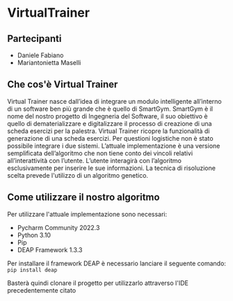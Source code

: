# VirtualTrainer

## Partecipanti 
- Daniele Fabiano 
- Mariantonietta Maselli

## Che cos'è Virtual Trainer

Virtual Trainer nasce dall’idea di integrare un modulo intelligente all’interno
di un software ben più grande che è quello di SmartGym. SmartGym è
il nome del nostro progetto di Ingegneria del Software, il suo obiettivo è
quello di dematerializzare e digitalizzare il processo di creazione di una scheda
esercizi per la palestra. Virtual Trainer ricopre la funzionalità di generazione
di una scheda esercizi. Per questioni logistiche non è stato possibile integrare
i due sistemi. L’attuale implementazione è una versione semplificata dell’algoritmo 
che non tiene conto dei vincoli relativi all’interattività con l’utente. 
L’utente interagirà con l’algoritmo esclusivamente per inserire le sue informazioni.
La tecnica di risoluzione scelta prevede l'utilizzo di un algoritmo genetico.

## Come utilizzare il nostro algoritmo

Per utilizzare l'attuale implementazione sono necessari:
- Pycharm Community 2022.3
- Python 3.10
- Pip
- DEAP Framework 1.3.3

Per installare il framework DEAP è necessario lanciare il seguente comando:
``pip install deap``

Basterà quindi clonare il progetto per utilizzarlo attraverso l'IDE precedentemente citato
